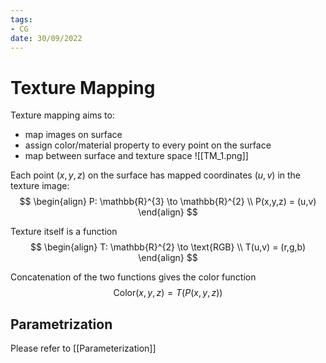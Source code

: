 ```yaml
---
tags:
- CG
date: 30/09/2022
---
```


# Texture Mapping
Texture mapping aims to:
- map images on surface
- assign color/material property to every point on the surface
- map between surface and texture space
![[TM_1.png]]

Each point $(x,y,z)$ on the surface has mapped coordinates $(u,v)$ in the texture image:
$$
\begin{align}
P: \mathbb{R}^{3} \to \mathbb{R}^{2} \\
P(x,y,z)  = (u,v)
\end{align}
$$

Texture itself is a function
$$
\begin{align}
T: \mathbb{R}^{2} \to \text{RGB} \\
T(u,v) = (r,g,b)
\end{align}
$$

Concatenation of the two functions gives the color function
$$
\text{Color}(x,y,z) = T(P(x,y,z))
$$

## Parametrization
Please refer to [[Parameterization]]
